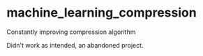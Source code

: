# machine_learning_compression
Constantly improving compression algorithm

Didn't work as intended, an abandoned project.
